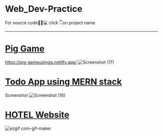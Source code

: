 # Web_Dev-Practice
For source code👩‍💻💻 click 👇on project name <br/>
<hr>

[<h1>Pig Game</h1>](/Pig%20Game) https://pig-gameusingjs.netlify.app/
![Screenshot (17)](https://user-images.githubusercontent.com/42577922/153879769-1312610a-d42b-4473-a09d-fbbee6b46d77.png)


[<h1>Todo App using MERN stack </h1>](/todoapp)

Screenshot ![Screenshot (16)](https://user-images.githubusercontent.com/42577922/153876503-d8b4eaa1-b766-443e-a8f7-47aff979dbfb.png)
[<h1>HOTEL Website </h1>](/Hotel/README.md)
![ezgif com-gif-maker](https://user-images.githubusercontent.com/42577922/153881311-2ab93202-903b-4ed6-ac3f-e938d0a1318f.gif)
